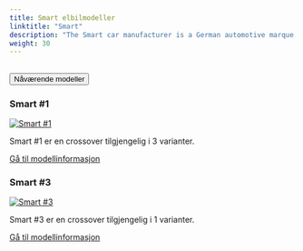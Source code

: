 ```yaml
---
title: Smart elbilmodeller
linktitle: "Smart"
description: "The Smart car manufacturer is a German automotive marque that produces small electric vehicles. It is a joint venture between Mercedes-Benz AG and Zhejiang Geely Holding Group, established in 2019. The venture is headquartered in Ningbo, China, and aims to produce Smart-badged cars in China to be marketed globally."
weight: 30
---
```

<!-- markdownlint-disable MD033 -->
<!-- markdownlint-disable MD010 -->


<div class="accordion" id="accordionPanelsStayOpenExample">
    <div class="accordion-item">
        <h2 class="accordion-header">
            <button class="accordion-button" type="button" data-bs-toggle="collapse" data-bs-target="#panelsStayOpen-collapseOne" aria-expanded="true" aria-controls="panelsStayOpen-collapseOne">
                        Nåværende modeller
            </button>
        </h2>
        <div id="panelsStayOpen-collapseOne" class="accordion-collapse collapse show">
            <div class="accordion-body">
    <div class="container p-3 mb-4 bg-body-tertiary rounded border">
        <h3>Smart #1</h3>
        <div class="row">
            <div class="col col-12 col-md-6">
                <a href="hash1">
                    <img src="https://media.evkx.net/multimedia/models/smart/#1/#1_brabus/main_1_st.jpg" class="img-fluid" alt="Smart #1" >
                </a>
            </div>
            <div class="col col-12 col-md-6"><p>
Smart #1 er en crossover tilgjengelig i 3 varianter.
</p>
	<a href="hash1/" class="btn btn-outline-primary" role="button">Gå til modellinformasjon</a>
		</div>
	</div>
</div>
    <div class="container p-3 mb-4 bg-body-tertiary rounded border">
        <h3>Smart #3</h3>
        <div class="row">
            <div class="col col-12 col-md-6">
                <a href="hash3">
                    <img src="https://media.evkx.net/multimedia/models/smart/hash3/hash3_brabus/main_1_st.jpg" class="img-fluid" alt="Smart #3" >
                </a>
            </div>
            <div class="col col-12 col-md-6"><p>
Smart #3 er en crossover tilgjengelig i 1 varianter.
</p>
	<a href="hash3/" class="btn btn-outline-primary" role="button">Gå til modellinformasjon</a>
		</div>
	</div>
</div>
        </div>
    </div>
</div></div>
